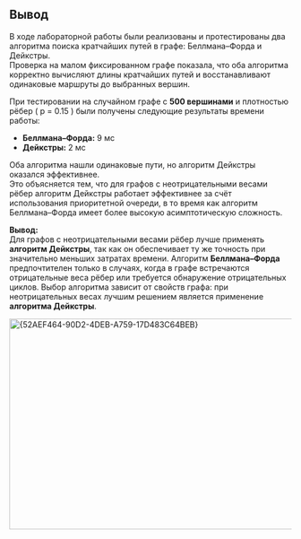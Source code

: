 ## Вывод

В ходе лабораторной работы были реализованы и протестированы два алгоритма поиска кратчайших путей в графе: Беллмана–Форда и Дейкстры.  
Проверка на малом фиксированном графе показала, что оба алгоритма корректно вычисляют длины кратчайших путей и восстанавливают одинаковые маршруты до выбранных вершин.

При тестировании на случайном графе с **500 вершинами** и плотностью рёбер \( p = 0.15 \) были получены следующие результаты времени работы:

- **Беллмана–Форда:** 9 мс  
- **Дейкстры:** 2 мс  

Оба алгоритма нашли одинаковые пути, но алгоритм Дейкстры оказался эффективнее.  
Это объясняется тем, что для графов с неотрицательными весами рёбер алгоритм Дейкстры работает эффективнее за счёт использования приоритетной очереди, в то время как алгоритм Беллмана–Форда имеет более высокую асимптотическую сложность.

**Вывод:**  
Для графов с неотрицательными весами рёбер лучше применять **алгоритм Дейкстры**, так как он обеспечивает ту же точность при значительно меньших затратах времени. Алгоритм **Беллмана–Форда** предпочтителен только в случаях, когда в графе встречаются отрицательные веса рёбер или требуется обнаружение отрицательных циклов. Выбор алгоритма зависит от свойств графа: при неотрицательных весах лучшим решением является применение **алгоритма Дейкстры**.


<img width="555" height="376" alt="{52AEF464-90D2-4DEB-A759-17D483C64BEB}" src="https://github.com/user-attachments/assets/cf4dfa02-4f09-4914-b417-b22cfcb13663" />
